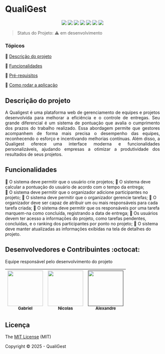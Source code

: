 <h1>QualiGest</h1>

<p align="center">
  <img src="https://img.shields.io/badge/PHP-777BB4?style=for-the-badge&logo=php&logoColor=white"/>
  <img src="https://img.shields.io/badge/MySQL-005C84?style=for-the-badge&logo=mysql&logoColor=white"/>
  <img src="https://img.shields.io/badge/Vue.js-35495E?style=for-the-badge&logo=vuedotjs&logoColor=4FC08D"/>
  <img src="https://img.shields.io/badge/VSCode-0078D4?style=for-the-badge&logo=visual%20studio%20code&logoColor=white"/>
  <img src="https://img.shields.io/badge/HTML5-E34F26?style=for-the-badge&logo=html5&logoColor=white"/>
  <img src="https://img.shields.io/badge/CSS3-1572B6?style=for-the-badge&logo=css3&logoColor=white"/>
  <img src="https://img.shields.io/badge/Bootstrap-563D7C?style=for-the-badge&logo=bootstrap&logoColor=white"/>
</p>

> Status do Projeto: :warning: em desenvolvimento

### Tópicos 

:small_blue_diamond: [Descrição do projeto](#descrição-do-projeto)

:small_blue_diamond: [Funcionalidades](#funcionalidades)

:small_blue_diamond: [Pré-requisitos](#pré-requisitos-books)

:small_blue_diamond: [Como rodar a aplicação](#como-rodar-a-aplicação-arrow_forward)

## Descrição do projeto 

<p align="justify">
    A Qualigest é uma plataforma web de gerenciamento de equipes e projetos desenvolvida para melhorar a eficiência e o controle de entregas. Seu grande diferencial é um sistema de pontuação que avalia o cumprimento dos prazos do trabalho realizado. Essa abordagem permite que gestores acompanhem de forma mais precisa o desempenho das equipes, reconhecendo o esforço e incentivando melhorias contínuas. Além disso, a Qualigest oferece uma interface moderna e funcionalidades personalizáveis, ajudando empresas a otimizar a produtividade dos resultados de seus projetos.
</p>

## Funcionalidades

🚧 O sistema deve permitir que o usuário crie projetos;
🚧 O sistema deve calcular a pontuação do usuário de acordo com o tempo da entrega;  
🚧 O sistema deve permitir que o organizador adicione participantes no projeto;
🚧 O sistema deve permitir que o organizador gerencie tarefas;
🚧 O organizador deve ser capaz de atribuir um ou mais responsáveis para cada tarefa criada;
🚧 O sistema deve permitir que os responsáveis por uma tarefa marquem-na como concluída, registrando a data de entrega;
🚧 Os usuários devem ter acesso a informações do projeto, como tarefas pendentes, concluídas, e o ranking dos participantes por ponto no projeto;
🚧 O sistema deve manter atualizadas as informações exibidas na tela de detalhes do projeto.



<!-- <span style="color: red;">Liste todas as linguagens, dependencias e libs que o usuário deve ter instalado na máquina antes de rodar a aplicação</span> -->

<!-- ## Como rodar a aplicação :arrow_forward:
Ainda não pronto

No terminal, clone o projeto: 

```
Ainda não pronto
```

### Configuração do banco de dados

Ainda não pronto -->


<!-- ### Como usar a aplicação

Ainda não pronto

|name|email|password|token|
| -------- |-------- |-------- |-------- |
|Lais Lima|laislima98@hotmail.com|lais123|true| -->

<!-- ## Como rodar os testes

Coloque um passo a passo para executar os testes

```
ainda não pronto
``` -->

## Desenvolvedores e Contribuintes :octocat:

Equipe responsável pelo desenvolvimento do projeto

| [<img src="./img/gabriel.jfif" width=115><br><sub>Gabriel</sub>](https://github.com/B41el) |  [<img src="./img/nicolas.jfif" width=115><br><sub>Nicolas</sub>](https://github.com/Nicolas-FelSi) |  [<img src="" width=115><br><sub>Alexandre</sub>]()  |
| :---: | :---: | :---: |

## Licença 

The [MIT License]() (MIT)

Copyright :copyright: 2025 - QualiGest
